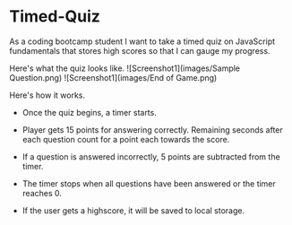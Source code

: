 # Timed-Quiz
As a coding bootcamp student I want to take a timed quiz on JavaScript fundamentals that stores high scores
so that I can gauge my progress.

Here's what the quiz looks like.
![Screenshot1](images/Sample Question.png)
![Screenshot1](images/End of Game.png)

Here's how it works.

* Once the quiz begins, a timer starts.

* Player gets 15 points for answering correctly. Remaining seconds after each question count for a point each towards the score.

* If a question is answered incorrectly, 5 points are subtracted from the timer.

* The timer stops when all questions have been answered or the timer reaches 0.

* If the user gets a highscore, it will be  saved to local storage.
